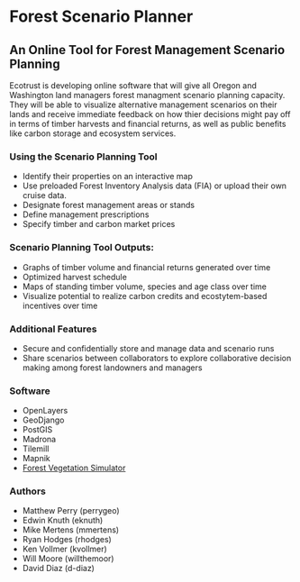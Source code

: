 # Forest Scenario Planner
## An Online Tool for Forest Management Scenario Planning

Ecotrust is developing online software that will give all Oregon and Washington land managers forest managment scenario planning capacity. They will be able to visualize alternative management scenarios on their lands and receive immediate feedback on how thier decisions might pay off in terms of timber harvests and financial returns, as well as public benefits like carbon storage and ecosystem services. 

### Using the Scenario Planning Tool
* Identify their properties on an interactive map 
* Use preloaded Forest Inventory Analysis data (FIA) or upload their own cruise data.
* Designate forest management areas or stands
* Define management prescriptions
* Specify timber and carbon market prices

### Scenario Planning Tool Outputs:
* Graphs of timber volume and financial returns generated over time
* Optimized harvest schedule
* Maps of standing timber volume, species and age class over time
* Visualize potential to realize carbon credits and ecostytem-based incentives over time

### Additional Features
* Secure and confidentially store and manage data and scenario runs
* Share scenarios between collaborators to explore collaborative decision making among forest landowners and managers

### Software 
* OpenLayers
* GeoDjango
* PostGIS
* Madrona
* Tilemill
* Mapnik
* [Forest Vegetation Simulator](http://www.fs.fed.us/fmsc/fvs/)

### Authors

* Matthew Perry (perrygeo)
* Edwin Knuth (eknuth)
* Mike Mertens (mmertens)
* Ryan Hodges (rhodges)
* Ken Vollmer (kvollmer)
* Will Moore (willthemoor)
* David Diaz (d-diaz)
